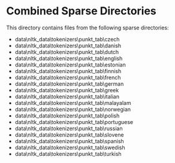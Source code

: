 # Combined Sparse Directories

This directory contains files from the following sparse directories:

- data\nltk_data\tokenizers\punkt_tab\czech
- data\nltk_data\tokenizers\punkt_tab\danish
- data\nltk_data\tokenizers\punkt_tab\dutch
- data\nltk_data\tokenizers\punkt_tab\english
- data\nltk_data\tokenizers\punkt_tab\estonian
- data\nltk_data\tokenizers\punkt_tab\finnish
- data\nltk_data\tokenizers\punkt_tab\french
- data\nltk_data\tokenizers\punkt_tab\german
- data\nltk_data\tokenizers\punkt_tab\greek
- data\nltk_data\tokenizers\punkt_tab\italian
- data\nltk_data\tokenizers\punkt_tab\malayalam
- data\nltk_data\tokenizers\punkt_tab\norwegian
- data\nltk_data\tokenizers\punkt_tab\polish
- data\nltk_data\tokenizers\punkt_tab\portuguese
- data\nltk_data\tokenizers\punkt_tab\russian
- data\nltk_data\tokenizers\punkt_tab\slovene
- data\nltk_data\tokenizers\punkt_tab\spanish
- data\nltk_data\tokenizers\punkt_tab\swedish
- data\nltk_data\tokenizers\punkt_tab\turkish
